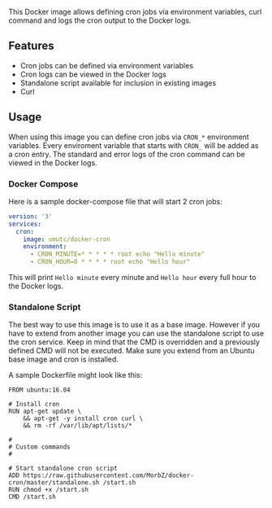 This Docker image allows defining cron jobs via environment variables, curl command and logs the cron output to the Docker logs.

## Features ##
- Cron jobs can be defined via environment variables
- Cron logs can be viewed in the Docker logs
- Standalone script available for inclusion in existing images
- Curl

## Usage ##
When using this image you can define cron jobs via `CRON_*` environment variables. Every enviroment variable that starts with `CRON_` will be added as a cron entry. The standard and error logs of the cron command can be viewed in the Docker logs.

### Docker Compose ###
Here is a sample docker-compose file that will start 2 cron jobs:

```yaml
version: '3'
services:
  cron:
    image: umutc/docker-cron
    environment:
      - CRON_MINUTE=* * * * * root echo "Hello minute"
      - CRON_HOUR=0 * * * * root echo "Hello hour"
```

This will print `Hello minute` every minute and `Hello hour` every full hour to the Docker logs.

### Standalone Script ###
The best way to use this image is to use it as a base image. However if you have to extend from another image you can use the standalone script to use the cron service. Keep in mind that the CMD is overridden and a previously defined CMD will not be executed. Make sure you extend from an Ubuntu base image and cron is installed.

A sample Dockerfile might look like this:

```
FROM ubuntu:16.04

# Install cron
RUN apt-get update \
	&& apt-get -y install cron curl \
	&& rm -rf /var/lib/apt/lists/*
	
#
# Custom commands
#

# Start standalone cron script
ADD https://raw.githubusercontent.com/MorbZ/docker-cron/master/standalone.sh /start.sh
RUN chmod +x /start.sh
CMD /start.sh
```